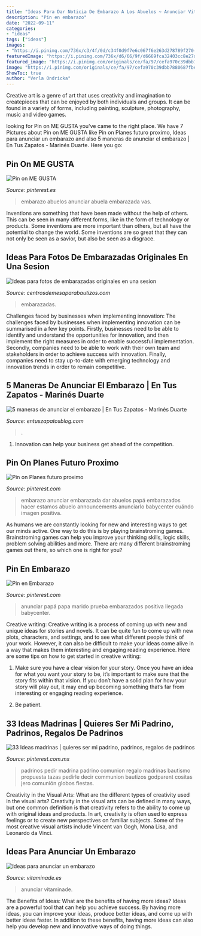 ```yaml
---
title: "Ideas Para Dar Noticia De Embarazo A Los Abuelos ~ Anunciar Vitaminade"
description: "Pin en embarazo"
date: "2022-09-11"
categories:
- "ideas"
tags: ["ideas"]
images:
- "https://i.pinimg.com/736x/c3/4f/0d/c34f0d9f7e6c067f6e263d278789f270--iker-baby-ideas.jpg"
featuredImage: "https://i.pinimg.com/736x/d6/66/9f/d6669fca32403cc8e27d65d14d3a90b9.jpg"
featured_image: "https://i.pinimg.com/originals/ce/fa/97/cefa970c39dbb7880687fbe414b2cdef.jpg"
image: "https://i.pinimg.com/originals/ce/fa/97/cefa970c39dbb7880687fbe414b2cdef.jpg"
ShowToc: true
author: "Verla Ondricka"
---
```



Creative art is a genre of art that uses creativity and imagination to createpieces that can be enjoyed by both individuals and groups. It can be found in a variety of forms, including painting, sculpture, photography, music and video games.

	

		
looking for Pin on ME GUSTA you've came to the right place. We have 7 Pictures about Pin on ME GUSTA like Pin on Planes futuro proximo, Ideas para anunciar un embarazo and also 5 maneras de anunciar el embarazo | En Tus Zapatos - Marinés Duarte. Here you go:
		
    
## Pin On ME GUSTA

<img loading=lazy src="https://i.pinimg.com/736x/c3/4f/0d/c34f0d9f7e6c067f6e263d278789f270--iker-baby-ideas.jpg" onerror="this.onerror=null;this.src='https://tse3.mm.bing.net/th?id=OIP.H6q7eCzJt_dz-X-HT36wxQHaFj&amp;pid=15.1';" alt="Pin on ME GUSTA">

_Source: pinterest.es_

>embarazo abuelos anunciar abuela embarazada vas. 

	

Inventions are something that have been made without the help of others. This can be seen in many different forms, like in the form of technology or products. Some inventions are more important than others, but all have the potential to change the world. Some inventions are so great that they can not only be seen as a savior, but also be seen as a disgrace.

    
## Ideas Para Fotos De Embarazadas Originales En Una Sesion

<img loading=lazy src="https://centrosdemesaparabautizos.com/wp-content/uploads/2016/10/ideas-para-fotos-de-embarazadas-al-aire-libre.jpg" onerror="this.onerror=null;this.src='https://tse1.mm.bing.net/th?id=OIP.AbzCMKOOPzGEkcm-vcauowHaLH&amp;pid=15.1';" alt="Ideas para fotos de embarazadas originales en una sesion">

_Source: centrosdemesaparabautizos.com_

>embarazadas. 

	

Challenges faced by businesses when implementing innovation:
The challenges faced by businesses when implementing innovation can be summarised in a few key points. Firstly, businesses need to be able to identify and understand the opportunities for innovation, and then implement the right measures in order to enable successful implementation. Secondly, companies need to be able to work with their own team and stakeholders in order to achieve success with innovation. Finally, companies need to stay up-to-date with emerging technology and innovation trends in order to remain competitive.

    
## 5 Maneras De Anunciar El Embarazo | En Tus Zapatos - Marinés Duarte

<img loading=lazy src="https://entuszapatosblog.com/wp-content/uploads/2016/01/invit-globo.jpg" onerror="this.onerror=null;this.src='https://tse2.mm.bing.net/th?id=OIP.aZ0tXYO4N7OVPRiXcC71swHaG_&amp;pid=15.1';" alt="5 maneras de anunciar el embarazo | En Tus Zapatos - Marinés Duarte">

_Source: entuszapatosblog.com_

>. 

	

1. Innovation can help your business get ahead of the competition.

    
## Pin On Planes Futuro Proximo

<img loading=lazy src="https://i.pinimg.com/originals/ce/fa/97/cefa970c39dbb7880687fbe414b2cdef.jpg" onerror="this.onerror=null;this.src='https://tse2.mm.bing.net/th?id=OIP.VgX_b33bwgEirJWjjIgOswAAAA&amp;pid=15.1';" alt="Pin on Planes futuro proximo">

_Source: pinterest.com_

>embarazo anunciar embarazada dar abuelos papá embarazados hacer estamos abuelo announcements anunciarlo babycenter cuándo imagen positiva. 

	

As humans we are constantly looking for new and interesting ways to get our minds active. One way to do this is by playing brainstroming games. Brainstroming games can help you improve your thinking skills, logic skills, problem solving abilities and more. There are many different brainstroming games out there, so which one is right for you?

    
## Pin En Embarazo

<img loading=lazy src="https://i.pinimg.com/736x/d6/66/9f/d6669fca32403cc8e27d65d14d3a90b9.jpg" onerror="this.onerror=null;this.src='https://tse1.mm.bing.net/th?id=OIP.ROjphpwW68aAqkNxds-mIgHaFS&amp;pid=15.1';" alt="Pin en Embarazo">

_Source: pinterest.com_

>anunciar papá papa marido prueba embarazados positiva llegada babycenter. 

	

Creative writing:
Creative writing is a process of coming up with new and unique ideas for stories and novels. It can be quite fun to come up with new plots, characters, and settings, and to see what different people think of your work. However, it can also be difficult to make your ideas come alive in a way that makes them interesting and engaging reading experience. Here are some tips on how to get started in creative writing: 
1. Make sure you have a clear vision for your story. Once you have an idea for what you want your story to be, it’s important to make sure that the story fits within that vision. If you don’t have a solid plan for how your story will play out, it may end up becoming something that’s far from interesting or engaging reading experience. 

2. Be patient.

    
## 33 Ideas Madrinas | Quieres Ser Mi Padrino, Padrinos, Regalos De Padrinos

<img loading=lazy src="https://i.pinimg.com/474x/53/90/6e/53906eaa023c6aa8bd916d2f32b1b645.jpg" onerror="this.onerror=null;this.src='https://tse4.mm.bing.net/th?id=OIP.uYcHjsDKhCo7WfxUzC_xBgAAAA&amp;pid=15.1';" alt="33 Ideas madrinas | quieres ser mi padrino, padrinos, regalos de padrinos">

_Source: pinterest.com.mx_

>padrinos pedir madrina padrino comunion regalo madrinas bautismo propuesta tazas pedirle decir communion bautizos godparent cositas jero comunión globos fiestas. 

	

Creativity in the Visual Arts: What are the different types of creativity used in the visual arts?
Creativity in the visual arts can be defined in many ways, but one common definition is that creativity refers to the ability to come up with original ideas and products. In art, creativity is often used to express feelings or to create new perspectives on familiar subjects. Some of the most creative visual artists include Vincent van Gogh, Mona Lisa, and Leonardo da Vinci.

    
## Ideas Para Anunciar Un Embarazo

<img loading=lazy src="http://www.vitaminade.es/wp-content/uploads/2015/02/diyparaabuelos.jpg" onerror="this.onerror=null;this.src='https://tse4.mm.bing.net/th?id=OIP.mCTxAm9uBrZwTaHMqLSAeAHaEq&amp;pid=15.1';" alt="Ideas para anunciar un embarazo">

_Source: vitaminade.es_

>anunciar vitaminade. 

	

The Benefits of Ideas: What are the benefits of having more ideas?
Ideas are a powerful tool that can help you achieve success. By having more ideas, you can improve your ideas, produce better ideas, and come up with better ideas faster. In addition to these benefits, having more ideas can also help you develop new and innovative ways of doing things.


